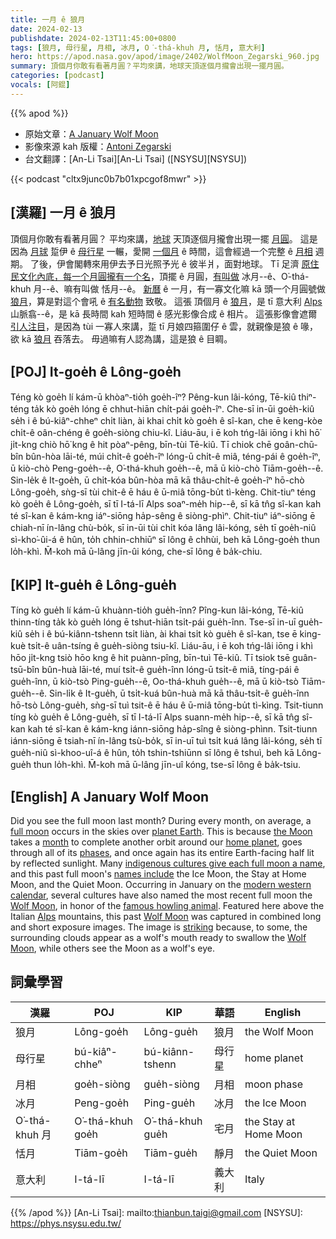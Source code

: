 ```yaml
---
title: 一月 ê 狼月
date: 2024-02-13
publishdate: 2024-02-13T11:45:00+0800
tags: [狼月, 母行星, 月相, 冰月, O͘-thá-khuh 月, 恬月, 意大利]
hero: https://apod.nasa.gov/apod/image/2402/WolfMoon_Zegarski_960.jpg
summary: 頂個月你敢有看著月圓？平均來講，地球天頂逐個月攏會出現一擺月圓。
categories: [podcast]
vocals: [阿錕]
---
```


{{% apod %}}

- 原始文章：[A January Wolf Moon](https://apod.nasa.gov/apod/ap240213.html)
- 影像來源 kah 版權：[Antoni Zegarski](mailto:cameraatliberty@gmail.com)
- 台文翻譯：[An-Li Tsai][An-Li Tsai] ([NSYSU][NSYSU])

{{< podcast "cltx9junc0b7b01xpcgof8mwr" >}}

## [漢羅] 一月 ê 狼月
頂個月你敢有看著月圓？
平均來講，[地球][planet Earth] 天頂逐個月攏會出現一擺 [月圓][full moon]。
這是因為 [月球][the Moon] 踅伊 ê [母行星][home planet] 一輾，愛開 [一個月][month] ê 時間，這會經過一个完整 ê [月相][phases] 週期。
了後，伊會閣轉來用伊去予日光照予光 ê 彼半爿，面對地球。
Tī 足濟 [原住民文化內底，每一个月圓攏有一个名][indigenous cultures give each full moon a name]，頂擺 ê 月圓，[有叫做][names include] 冰月--ê、O͘-thá-khuh 月--ê、嘛有叫做 恬月--ê。
[新曆][modern western calendar] ê 一月，有一寡文化嘛 kā 頭一个月圓號做 [狼月][Wolf Moon 1]，算是對這个會吼 ê [有名動物][famous howling animal] 致敬。
這張 頂個月 ê [狼月][Wolf Moon 2]，是 tī 意大利 [Alps][Alps] 山脈翕--ê，是 kā 長時間 kah 短時間 ê 感光影像合成 ê 相片。
這張影像會遮爾 [引人注目][striking]，是因為 tùi 一寡人來講，踅 tī 月娘四箍圍仔 ê 雲，就親像是狼 ê 喙，欲 kā [狼月][Wolf Moon 3] 吞落去。
毋過嘛有人認為講，這是狼 ê 目睭。

## [POJ] It-goe̍h ê Lông-goe̍h
Téng kò goe̍h lí kám-ū khòaⁿ-tio̍h goe̍h-îⁿ?
Pêng-kun lâi-kóng, Tē-kiû thiⁿ-téng ta̍k kò goe̍h lóng ē chhut-hiān chi̍t-pái goe̍h-îⁿ.
Che-sī in-ūi goe̍h-kiû se̍h i ê bú-kiâⁿ-chheⁿ chi̍t liàn, ài khai chi̍t kò goe̍h ê sî-kan, che ē keng-kòe chi̍t-ê oân-chéng ê goe̍h-siòng chiu-kî.
Liáu-āu, i ē koh tńg-lâi iōng i khì hō͘ ji̍t-kng chiò hō͘ kng ê hit pòaⁿ-pêng, bīn-tùi Tē-kiû.
Tī chiok chē goân-chū-bîn bûn-hòa lāi-té, múi chi̍t-ê goe̍h-îⁿ lóng-ū chi̍t-ê miâ, téng-pái ê goe̍h-îⁿ, ū kiò-chò Peng-goe̍h--ê, O͘-thá-khuh goe̍h--ê, mā ū kiò-chò Tiām-goe̍h--ê.
Sin-le̍k ê It-goe̍h, ū chi̍t-kóa bûn-hòa mā kā thâu-chi̍t-ê goe̍h-îⁿ hō-chò Lông-goe̍h, sǹg-sī tùi chit-ê ē háu ê ū-miâ tōng-bu̍t tì-kèng.
Chit-tiuⁿ téng kò goe̍h ê Lông-goe̍h, sī tī I-tá-lī Alps soaⁿ-me̍h hip--ê, sī kā tn̂g sî-kan kah té sî-kan ê kám-kng iáⁿ-siōng ha̍p-sêng ê siòng-phìⁿ.
Chit-tiuⁿ iáⁿ-siōng ē chiah-nī ín-lâng chù-bo̍k, sī in-ūi tùi chi̍t kóa lâng lâi-kóng, se̍h tī goe̍h-niû sì-kho͘-ûi-á ê hûn, to̍h chhin-chhiūⁿ sī lông ê chhùi, beh kā Lông-goe̍h thun lo̍h-khì.
M̄-koh mā ū-lâng jīn-ûi kóng, che-sī lông ê ba̍k-chiu.

## [KIP] It-gue̍h ê Lông-gue̍h
Tíng kò gue̍h lí kám-ū khuànn-tio̍h gue̍h-înn?
Pîng-kun lâi-kóng, Tē-kiû thinn-tíng ta̍k kò gue̍h lóng ē tshut-hiān tsi̍t-pái gue̍h-înn.
Tse-sī in-uī gue̍h-kiû se̍h i ê bú-kiânn-tshenn tsi̍t liàn, ài khai tsi̍t kò gue̍h ê sî-kan, tse ē king-kuè tsi̍t-ê uân-tsíng ê gue̍h-siòng tsiu-kî.
Liáu-āu, i ē koh tńg-lâi iōng i khì hōo ji̍t-kng tsiò hōo kng ê hit puànn-pîng, bīn-tuì Tē-kiû.
Tī tsiok tsē guân-tsū-bîn bûn-huà lāi-té, muí tsi̍t-ê gue̍h-înn lóng-ū tsi̍t-ê miâ, tíng-pái ê gue̍h-înn, ū kiò-tsò Ping-gue̍h--ê, Oo-thá-khuh gue̍h--ê, mā ū kiò-tsò Tiām-gue̍h--ê.
Sin-li̍k ê It-gue̍h, ū tsi̍t-kuá bûn-huà mā kā thâu-tsi̍t-ê gue̍h-înn hō-tsò Lông-gue̍h, sǹg-sī tuì tsit-ê ē háu ê ū-miâ tōng-bu̍t tì-kìng.
Tsit-tiunn tíng kò gue̍h ê Lông-gue̍h, sī tī I-tá-lī Alps suann-me̍h hip--ê, sī kā tn̂g sî-kan kah té sî-kan ê kám-kng iánn-siōng ha̍p-sîng ê siòng-phìnn.
Tsit-tiunn iánn-siōng ē tsiah-nī ín-lâng tsù-bo̍k, sī in-uī tuì tsi̍t kuá lâng lâi-kóng, se̍h tī gue̍h-niû sì-khoo-uî-á ê hûn, to̍h tshin-tshiūnn sī lông ê tshuì, beh kā Lông-gue̍h thun lo̍h-khì.
M̄-koh mā ū-lâng jīn-uî kóng, tse-sī lông ê ba̍k-tsiu.

## [English] A January Wolf Moon
Did you see the full moon last month?
During every month, on average, a [full moon][full moon] occurs in the skies over [planet Earth][planet Earth].
This is because [the Moon][the Moon] takes a [month][month] to complete another orbit around our [home planet][home planet], goes through all of its [phases][phases], and once again has its entire Earth-facing half lit by reflected sunlight.
Many [indigenous cultures give each full moon a name][indigenous cultures give each full moon a name], and this past full moon's [names include][names include] the Ice Moon, the Stay at Home Moon, and the Quiet Moon.
Occurring in January on the [modern western calendar][modern western calendar], several cultures have also named the most recent full moon the [Wolf Moon][Wolf Moon 1], in honor of the [famous howling animal][famous howling animal].
Featured here above the Italian [Alps][Alps] mountains, this past [Wolf Moon][Wolf Moon 2] was captured in combined long and short exposure images.
The image is [striking][striking] because, to some, the surrounding clouds appear as a wolf's mouth ready to swallow the [Wolf Moon][Wolf Moon 3], while others see the Moon as a wolf's eye.

## 詞彙學習

|漢羅|POJ|KIP|華語|English|
|-|-|-|-|-|
|狼月|Lông-goe̍h|Lông-gue̍h|狼月|the Wolf Moon|
|母行星|bú-kiâⁿ-chheⁿ|bú-kiânn-tshenn|母行星|home planet|
|月相|goe̍h-siòng|gue̍h-siòng|月相|moon phase|
|冰月|Peng-goe̍h|Ping-gue̍h|冰月|the Ice Moon|
|O͘-thá-khuh 月|O͘-thá-khuh goe̍h|O͘-thá-khuh gue̍h|宅月|the Stay at Home Moon|
|恬月|Tiām-goe̍h|Tiām-gue̍h|靜月|the Quiet Moon|
|意大利|I-tá-lī|I-tá-lī|義大利|Italy|

{{% /apod %}}
[An-Li Tsai]: mailto:thianbun.taigi@gmail.com
[NSYSU]: https://phys.nsysu.edu.tw/

[copyright]: https://apod.nasa.gov/apod/fap/lib/about_apod.html#srapply
[License]: https://creativecommons.org/licenses/by/3.0/

[full moon]:https://apod.nasa.gov/apod/ap220612.html
[planet Earth]:https://science.nasa.gov/earth/facts/
[the Moon]:https://science.nasa.gov/moon/facts/
[month]:https://www.etymonline.com/word/month
[home planet]:https://apod.nasa.gov/apod/ap100713.html
[phases]:https://spaceplace.nasa.gov/moon-phases/
[indigenous cultures give each full moon a name]:https://www.easterntrail.org/why-native-americans-named-the-moons/
[names include]:https://www.timeanddate.com/astronomy/moon/full-moon-names.html
[modern western calendar]:https://en.wikipedia.org/wiki/Gregorian_calendar
[Wolf Moon 1]:https://apod.nasa.gov/apod/ap120120.html
[famous howling animal]:https://youtu.be/Ee4EHJ_4mqI
[Alps]:https://en.wikipedia.org/wiki/Alps
[Wolf Moon 2]:https://www.almanac.com/content/full-moon-january
[striking]:https://images-wixmp-ed30a86b8c4ca887773594c2.wixmp.com/f/8b65d237-bffd-4135-8ae5-59dec7b8fe97/d4twduc-b1927b70-862a-4913-888f-c68904288435.jpg?token=eyJ0eXAiOiJKV1QiLCJhbGciOiJIUzI1NiJ9.eyJzdWIiOiJ1cm46YXBwOjdlMGQxODg5ODIyNjQzNzNhNWYwZDQxNWVhMGQyNmUwIiwiaXNzIjoidXJuOmFwcDo3ZTBkMTg4OTgyMjY0MzczYTVmMGQ0MTVlYTBkMjZlMCIsIm9iaiI6W1t7InBhdGgiOiJcL2ZcLzhiNjVkMjM3LWJmZmQtNDEzNS04YWU1LTU5ZGVjN2I4ZmU5N1wvZDR0d2R1Yy1iMTkyN2I3MC04NjJhLTQ5MTMtODg4Zi1jNjg5MDQyODg0MzUuanBnIn1dXSwiYXVkIjpbInVybjpzZXJ2aWNlOmZpbGUuZG93bmxvYWQiXX0.It45UJ0Q-VdWQDi7FMCydWHU6DUexrwmm_c1CiNwGm0
[Wolf Moon 3]:https://earthsky.org/tonight/january-full-moon-is-the-wolf-moon/
